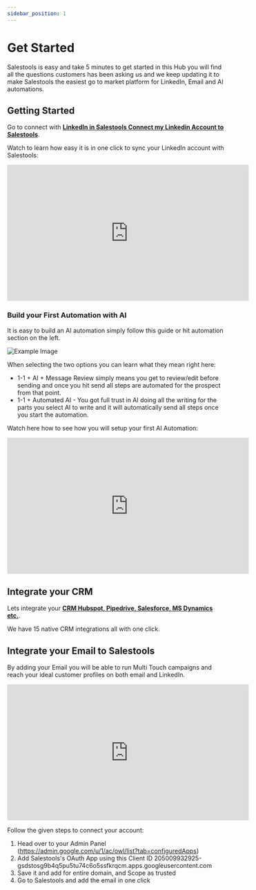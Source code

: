 ```yaml
---
sidebar_position: 1
---
```


# Get Started

Salestools is easy and take 5 minutes to get started in this Hub you will find all the questions customers has been asking us and we keep updating it to make Salestools the easiest go to market platform for LinkedIn, Email and AI automations.

## Getting Started

Go to connect with **[LinkedIn in Salestools Connect my Linkedin Account to Salestools](https://platform.usedemand.com/linkedin)**.

Watch to learn how easy it is in one click to sync your LinkedIn account with Salestools:

 <iframe
        width="560"
        height="315"
        src="https://www.youtube.com/embed/wWQYk8CCBZo"
        title="YouTube video player"
        frameBorder="0"
        allow="accelerometer; autoplay; clipboard-write; encrypted-media; gyroscope; picture-in-picture"
        allowFullScreen
      ></iframe>


### Build your First Automation with AI

It is easy to build an AI automation simply follow this guide or hit automation section on the left.

![Example Image](./automationai.png)

When selecting the two options you can learn what they mean right here:

- 1-1 + AI + Message Review simply means you get to review/edit before sending and once you hit send all steps are automated for the prospect from that point.
- 1-1 + Automated AI - You got full trust in AI doing all the writing for the parts you select AI to write and it will automatically send all steps once you start the automation.

Watch here how to see how you will setup your first AI Automation:
 <iframe
        width="560"
        height="315"
        src="https://www.youtube.com/embed/ASWXDwa9uZI" 
        title="YouTube video player"
        frameBorder="0"
        allow="accelerometer; autoplay; clipboard-write; encrypted-media; gyroscope; picture-in-picture"
        allowFullScreen
      ></iframe>

## Integrate your CRM

Lets integrate your **[CRM Hubspot, Pipedrive, Salesforce, MS Dynamics etc.](https://platform.usedemand.com/integration)**.

We have 15 native CRM integrations all with one click.

## Integrate your Email to Salestools

By adding your Email you will be able to run Multi Touch campaigns and reach your ideal customer profiles on both email and LinkedIn.

 <iframe
        width="560"
        height="315"
        src="https://www.youtube.com/embed/13WDbnQmuwU" 
        title="YouTube video player"
        frameBorder="0"
        allow="accelerometer; autoplay; clipboard-write; encrypted-media; gyroscope; picture-in-picture"
        allowFullScreen
      ></iframe>

Follow the given steps to connect your account:

1. Head over to your Admin Panel (https://admin.google.com/u/1/ac/owl/list?tab=configuredApps)
2. Add Salestools's OAuth App using this Client ID 205009932925-gsdstosg9b4q5pu5tu74c6o5ssfkrqcm.apps.googleusercontent.com
3. Save it and add for entire domain, and Scope as trusted
4. Go to Salestools and add the email in one click